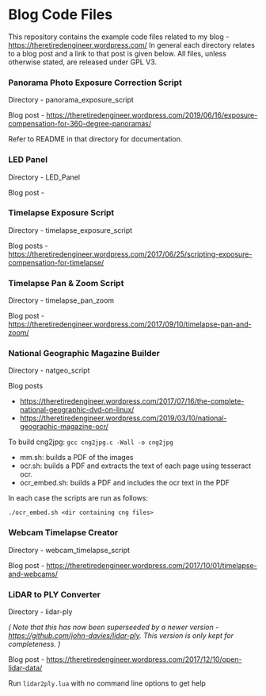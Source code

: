 # Blog Code Files

This repository contains the example code files related to my blog - https://theretiredengineer.wordpress.com/ In general each directory relates to a blog post and a link to that post is given below. All files, unless otherwise stated, are released under GPL V3.

### Panorama Photo Exposure Correction Script

Directory - panorama_exposure_script

Blog post - https://theretiredengineer.wordpress.com/2019/06/16/exposure-compensation-for-360-degree-panoramas/

Refer to README in that directory for documentation.

### LED Panel

Directory -  LED_Panel

Blog post -

### Timelapse Exposure Script

Directory - timelapse_exposure_script

Blog posts - https://theretiredengineer.wordpress.com/2017/06/25/scripting-exposure-compensation-for-timelapse/

### Timelapse Pan & Zoom Script

Directory - timelapse_pan_zoom

Blog post - https://theretiredengineer.wordpress.com/2017/09/10/timelapse-pan-and-zoom/

### National Geographic Magazine Builder

Directory - natgeo_script

Blog posts

* https://theretiredengineer.wordpress.com/2017/07/16/the-complete-national-geographic-dvd-on-linux/
* https://theretiredengineer.wordpress.com/2019/03/10/national-geographic-magazine-ocr/

To build cng2jpg: `gcc cng2jpg.c -Wall -o cng2jpg`

* mm.sh: builds a PDF of the images
* ocr.sh: builds a PDF and extracts the text of each page using tesseract ocr.
* ocr_embed.sh: builds a PDF and includes the ocr text in the PDF

In each case the scripts are run as follows:

`./ocr_embed.sh <dir containing cng files>`

### Webcam Timelapse Creator

Directory - webcam_timelapse_script

Blog post - https://theretiredengineer.wordpress.com/2017/10/01/timelapse-and-webcams/

### LiDAR to PLY Converter

Directory - lidar-ply

*( Note that this has now been superseeded by a newer version - https://github.com/john-davies/lidar-ply. This version is only kept for completeness. )*

Blog post - https://theretiredengineer.wordpress.com/2017/12/10/open-lidar-data/

Run `lidar2ply.lua` with no command line options to get help
